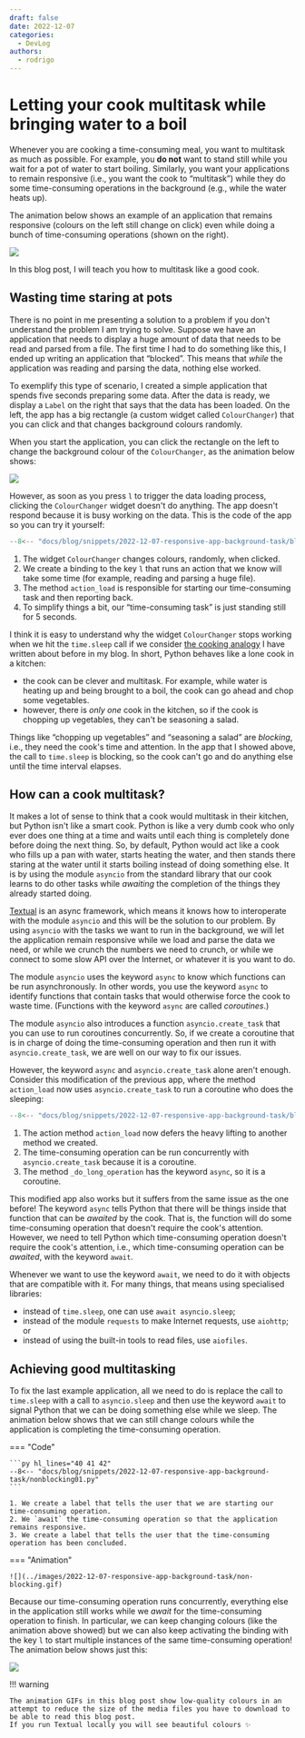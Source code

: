 ```yaml
---
draft: false
date: 2022-12-07
categories:
  - DevLog
authors:
  - rodrigo
---
```


# Letting your cook multitask while bringing water to a boil

Whenever you are cooking a time-consuming meal, you want to multitask as much as possible.
For example, you **do not** want to stand still while you wait for a pot of water to start boiling.
Similarly, you want your applications to remain responsive (i.e., you want the cook to “multitask”) while they do some time-consuming operations in the background (e.g., while the water heats up).

The animation below shows an example of an application that remains responsive (colours on the left still change on click) even while doing a bunch of time-consuming operations (shown on the right).

![](../images/2022-12-07-responsive-app-background-task/responsive-demo.gif)

In this blog post, I will teach you how to multitask like a good cook.

<!-- more -->


## Wasting time staring at pots

There is no point in me presenting a solution to a problem if you don't understand the problem I am trying to solve.
Suppose we have an application that needs to display a huge amount of data that needs to be read and parsed from a file.
The first time I had to do something like this, I ended up writing an application that “blocked”.
This means that _while_ the application was reading and parsing the data, nothing else worked.

To exemplify this type of scenario, I created a simple application that spends five seconds preparing some data.
After the data is ready, we display a `Label` on the right that says that the data has been loaded.
On the left, the app has a big rectangle (a custom widget called `ColourChanger`) that you can click and that changes background colours randomly.

When you start the application, you can click the rectangle on the left to change the background colour of the `ColourChanger`, as the animation below shows:

![](../images/2022-12-07-responsive-app-background-task/blocking01-colour-changer.gif)

However, as soon as you press `l` to trigger the data loading process, clicking the `ColourChanger` widget doesn't do anything.
The app doesn't respond because it is busy working on the data.
This is the code of the app so you can try it yourself:

```py hl_lines="11-13 21 35 36"
--8<-- "docs/blog/snippets/2022-12-07-responsive-app-background-task/blocking01.py"
```

1. The widget `ColourChanger` changes colours, randomly, when clicked.
2. We create a binding to the key `l` that runs an action that we know will take some time (for example, reading and parsing a huge file).
3. The method `action_load` is responsible for starting our time-consuming task and then reporting back.
4. To simplify things a bit, our “time-consuming task” is just standing still for 5 seconds.

I think it is easy to understand why the widget `ColourChanger` stops working when we hit the `time.sleep` call if we consider [the cooking analogy](https://mathspp.com/blog/til/cooking-with-asyncio) I have written about before in my blog.
In short, Python behaves like a lone cook in a kitchen:

 - the cook can be clever and multitask. For example, while water is heating up and being brought to a boil, the cook can go ahead and chop some vegetables.
 - however, there is _only one_ cook in the kitchen, so if the cook is chopping up vegetables, they can't be seasoning a salad.

Things like “chopping up vegetables” and “seasoning a salad” are _blocking_, i.e., they need the cook's time and attention.
In the app that I showed above, the call to `time.sleep` is blocking, so the cook can't go and do anything else until the time interval elapses.

## How can a cook multitask?

It makes a lot of sense to think that a cook would multitask in their kitchen, but Python isn't like a smart cook.
Python is like a very dumb cook who only ever does one thing at a time and waits until each thing is completely done before doing the next thing.
So, by default, Python would act like a cook who fills up a pan with water, starts heating the water, and then stands there staring at the water until it starts boiling instead of doing something else.
It is by using the module `asyncio` from the standard library that our cook learns to do other tasks while _awaiting_ the completion of the things they already started doing.

[Textual](https://github.com/textualize/textual) is an async framework, which means it knows how to interoperate with the module `asyncio` and this will be the solution to our problem.
By using `asyncio` with the tasks we want to run in the background, we will let the application remain responsive while we load and parse the data we need, or while we crunch the numbers we need to crunch, or while we connect to some slow API over the Internet, or whatever it is you want to do.

The module `asyncio` uses the keyword `async` to know which functions can be run asynchronously.
In other words, you use the keyword `async` to identify functions that contain tasks that would otherwise force the cook to waste time.
(Functions with the keyword `async` are called _coroutines_.)

The module `asyncio` also introduces a function `asyncio.create_task` that you can use to run coroutines concurrently.
So, if we create a coroutine that is in charge of doing the time-consuming operation and then run it with `asyncio.create_task`, we are well on our way to fix our issues.

However, the keyword `async` and `asyncio.create_task` alone aren't enough.
Consider this modification of the previous app, where the method `action_load` now uses `asyncio.create_task` to run a coroutine who does the sleeping:

```py hl_lines="36-37 39"
--8<-- "docs/blog/snippets/2022-12-07-responsive-app-background-task/blocking02.py"
```

1. The action method `action_load` now defers the heavy lifting to another method we created.
2. The time-consuming operation can be run concurrently with `asyncio.create_task` because it is a coroutine.
3. The method `_do_long_operation` has the keyword `async`, so it is a coroutine.

This modified app also works but it suffers from the same issue as the one before!
The keyword `async` tells Python that there will be things inside that function that can be _awaited_ by the cook.
That is, the function will do some time-consuming operation that doesn't require the cook's attention.
However, we need to tell Python which time-consuming operation doesn't require the cook's attention, i.e., which time-consuming operation can be _awaited_, with the keyword `await`.

Whenever we want to use the keyword `await`, we need to do it with objects that are compatible with it.
For many things, that means using specialised libraries:

 - instead of `time.sleep`, one can use `await asyncio.sleep`;
 - instead of the module `requests` to make Internet requests, use `aiohttp`; or
 - instead of using the built-in tools to read files, use `aiofiles`.

## Achieving good multitasking

To fix the last example application, all we need to do is replace the call to `time.sleep` with a call to `asyncio.sleep` and then use the keyword `await` to signal Python that we can be doing something else while we sleep.
The animation below shows that we can still change colours while the application is completing the time-consuming operation.

=== "Code"

    ```py hl_lines="40 41 42"
    --8<-- "docs/blog/snippets/2022-12-07-responsive-app-background-task/nonblocking01.py"
    ```

    1. We create a label that tells the user that we are starting our time-consuming operation.
    2. We `await` the time-consuming operation so that the application remains responsive.
    3. We create a label that tells the user that the time-consuming operation has been concluded.

=== "Animation"

    ![](../images/2022-12-07-responsive-app-background-task/non-blocking.gif)

Because our time-consuming operation runs concurrently, everything else in the application still works while we _await_ for the time-consuming operation to finish.
In particular, we can keep changing colours (like the animation above showed) but we can also keep activating the binding with the key `l` to start multiple instances of the same time-consuming operation!
The animation below shows just this:

![](../images/2022-12-07-responsive-app-background-task/responsive-demo.gif)

!!! warning

    The animation GIFs in this blog post show low-quality colours in an attempt to reduce the size of the media files you have to download to be able to read this blog post.
    If you run Textual locally you will see beautiful colours ✨
